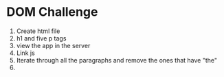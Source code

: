 # DOM Challenge

1. Create html file
2. h1 and five p tags
3. view the app in the server
4. Link js 
5. Iterate through all the paragraphs and remove the ones that have "the"
6. 
